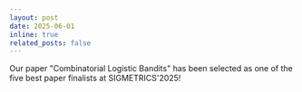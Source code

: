 ```yaml
---
layout: post
date: 2025-06-01
inline: true
related_posts: false
---
```


Our paper "Combinatorial Logistic Bandits" has been selected as one of the five best paper finalists at SIGMETRICS'2025!

